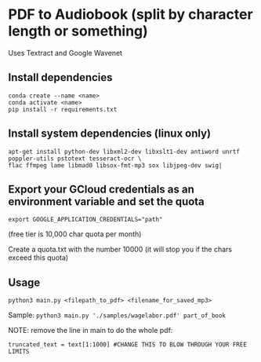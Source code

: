 # PDF to Audiobook (split by character length or something)

Uses Textract and Google Wavenet


## Install dependencies
```
conda create --name <name>
conda activate <name>
pip install -r requirements.txt
```

## Install system dependencies (linux only)
```
apt-get install python-dev libxml2-dev libxslt1-dev antiword unrtf poppler-utils pstotext tesseract-ocr \
flac ffmpeg lame libmad0 libsox-fmt-mp3 sox libjpeg-dev swig|

```

## Export your GCloud credentials as an environment variable and set the quota
```
export GOOGLE_APPLICATION_CREDENTIALS="path"
```
(free tier is 10,000 char quota per month)

Create a quota.txt with the number 10000 (it will stop you if the chars exceed this quota)


## Usage

```python3 main.py <filepath_to_pdf> <filename_for_saved_mp3>```

Sample:
```python3 main.py './samples/wagelabor.pdf' part_of_book```

NOTE: remove the line in main to do the whole pdf:

```truncated_text = text[1:1000] #CHANGE THIS TO BLOW THROUGH YOUR FREE LIMITS```

